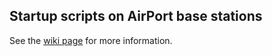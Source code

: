 Startup scripts on AirPort base stations
---

See the [wiki page](https://github.com/samuelthomas2774/airport/wiki/Startup-scripts) for more information.
